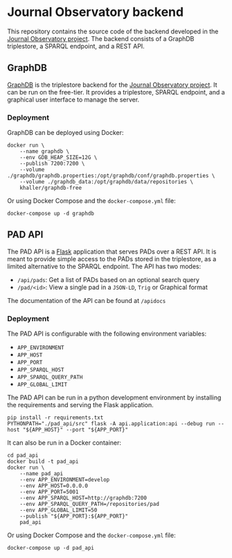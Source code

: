 # Journal Observatory backend

This repository contains the source code of the backend developed in the [Journal Observatory project](https://www.journalobservatory.org). The backend consists of a GraphDB triplestore, a SPARQL endpoint, and a REST API.

## GraphDB

[GraphDB](https://graphdb.ontotext.com/) is the triplestore backend for the [Journal Observatory project](https://www.journalobservatory.org). It can be run on the free-tier. It provides a triplestore, SPARQL endpoint, and a graphical user interface to manage the server.

### Deployment

GraphDB can be deployed using Docker:
```shell
docker run \
    --name graphdb \
    --env GDB_HEAP_SIZE=12G \
    --publish 7200:7200 \
    --volume ./graphdb/graphdb.properties:/opt/graphdb/conf/graphdb.properties \
    --volume ./graphdb_data:/opt/graphdb/data/repositories \
    khaller/graphdb-free
```

Or using Docker Compose and the `docker-compose.yml` file:
```
docker-compose up -d graphdb
```

## PAD API

The PAD API is a [Flask](https://flask.palletsprojects.com) application that serves PADs over a REST API. It is meant to provide simple access to the PADs stored in the triplestore, as a limited alternative to the SPARQL endpoint. The API has two modes:
- `/api/pads`: Get a list of PADs based on an optional search query
- `/pad/<id>`: View a single pad in a `JSON-LD`, `Trig` or Graphical format

The documentation of the API can be found at `/apidocs`

### Deployment

The PAD API is configurable with the following environment variables:

- `APP_ENVIRONMENT`
- `APP_HOST`
- `APP_PORT`
- `APP_SPARQL_HOST`
- `APP_SPARQL_QUERY_PATH`
- `APP_GLOBAL_LIMIT`

The PAD API can be run in a python development environment by installing the requirements and serving the Flask application.
```
pip install -r requirements.txt
PYTHONPATH="./pad_api/src" flask -A api.application:api --debug run --host "${APP_HOST}" --port "${APP_PORT}"
```

It can also be run in a Docker container:
```
cd pad_api
docker build -t pad_api
docker run \
    --name pad_api
    --env APP_ENVIRONMENT=develop
    --env APP_HOST=0.0.0.0
    --env APP_PORT=5001
    --env APP_SPARQL_HOST=http://graphdb:7200
    --env APP_SPARQL_QUERY_PATH=/repositories/pad
    --env APP_GLOBAL_LIMIT=50
    --publish "${APP_PORT}:${APP_PORT}"
    pad_api
```

Or using Docker Compose and the `docker-compose.yml` file:
```
docker-compose up -d pad_api
```
